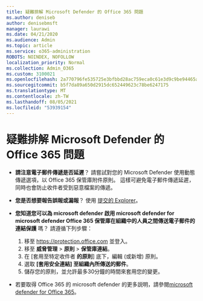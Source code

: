 ```yaml
---
title: 疑難排解 Microsoft Defender 的 Office 365 問題
ms.author: deniseb
author: denisebmsft
manager: laurawi
ms.date: 04/21/2020
ms.audience: Admin
ms.topic: article
ms.service: o365-administration
ROBOTS: NOINDEX, NOFOLLOW
localization_priority: Normal
ms.collection: Admin_O365
ms.custom: 3100021
ms.openlocfilehash: 2a770796fe535725e3bfbbd28ac759eca0c61e3d9c9be94465af2d0988bff7c9
ms.sourcegitcommit: b5f7da89a650d2915dc652449623c78be6247175
ms.translationtype: MT
ms.contentlocale: zh-TW
ms.lasthandoff: 08/05/2021
ms.locfileid: "53939154"
---
```

# <a name="troubleshoot-issues-with-microsoft-defender-for-office-365"></a>疑難排解 Microsoft Defender 的 Office 365 問題

- **請注意電子郵件傳遞是否延遲**？ 請嘗試對您的 Microsoft Defender 使用動態傳遞選項，以 Office 365 保管庫附件原則。 這樣可避免電子郵件傳遞延遲，同時也會防止收件者受到惡意檔案的傳遞。
- **您是否想要報告誤報或漏報**？ 使用 [提交的 Explorer](https://protection.office.com/reportsubmission)。
- **您知道您可以為 microsoft defender 啟用 microsoft defender for microsoft defender Office 365 保管庫在組織中的人員之間傳送電子郵件的連結保護** 嗎？ 請遵循下列步驟：
    1. 移至 https://protection.office.com 並登入。
    2. 移至 **威脅管理**  >  **原則**  >  **保管庫連結**。
    3. 在 [套用至特定收件者 **的原則**] 底下，編輯 (或新增) 原則。
    4. 選取 **[套用安全連結] 至組織內所傳送的郵件**。
    5. 儲存您的原則，並允許最多30分鐘的時間來套用您的變更。

- 若要取得 Office 365 的 microsoft defender 的更多説明，請參閱[microsoft defender for Office 365](/microsoft-365/security/office-365-security/office-365-atp)。